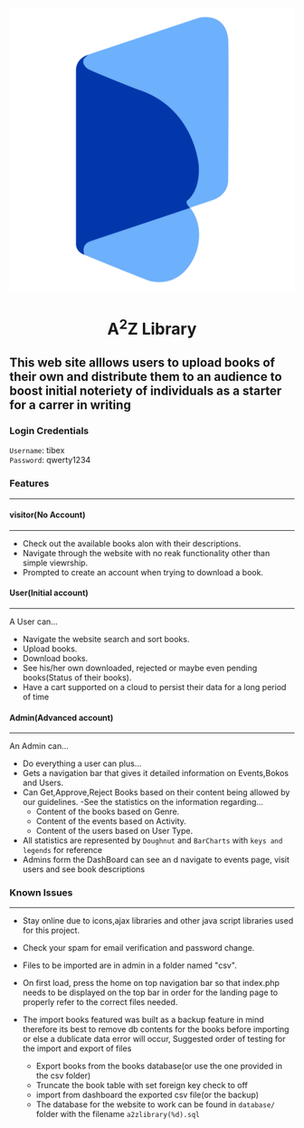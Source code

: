![](https://github.com/WEB-DDPE-Group-8/Elibrary-php/blob/main/multimedia/logo.png)

# <center> A<sup>2</sup>Z Library </center>

## This web site alllows users to upload books of their own and distribute them to an audience to boost initial noteriety of individuals as a starter for a carrer in writing

### Login Credentials

`Username`: tibex <br>
`Password`: qwerty1234

### Features

---

#### visitor(No Account)

---

- Check out the available books alon with their descriptions.
- Navigate through the website with no reak functionality other than simple viewrship.
- Prompted to create an account when trying to download a book.

#### User(Initial account)

---

A User can...

- Navigate the website search and sort books.
- Upload books.
- Download books.
- See his/her own downloaded, rejected or maybe even pending books(Status of their books).
- Have a cart supported on a cloud to persist their data for a long period of time

#### Admin(Advanced account)

---

An Admin can...

- Do everything a user can plus...
- Gets a navigation bar that gives it detailed information on Events,Bokos and Users.
- Can Get,Approve,Reject Books based on their content being allowed by our guidelines.
  -See the statistics on the information regarding...
  - Content of the books based on Genre.
  - Content of the events based on Activity.
  - Content of the users based on User Type.
- All statistics are represented by `Doughnut` and `BarCharts` with `keys and legends` for reference
- Admins form the DashBoard can see an d navigate to events page, visit users and see book descriptions

### Known Issues

---

- Stay online due to icons,ajax libraries and other java script libraries used for this project.
- Check your spam for email verification and password change.
- Files to be imported are in admin in a folder named "csv".
- On first load, press the home on top navigation bar so that index.php needs to be displayed on the top bar in order for the landing page to properly refer to the correct files needed.

- The import books featured was built as a backup feature in mind therefore its best to remove db contents for the books before importing or else a dublicate data error will occur,
  Suggested order of testing for the import and export of files
  - Export books from the books database(or use the one provided in the csv folder)
  - Truncate the book table with set foreign key check to off <br>
  - import from dashboard the exported csv file(or the backup) <br>
  - The database for the website to work can be found in `database/` folder with the filename `a2zlibrary(%d).sql`
